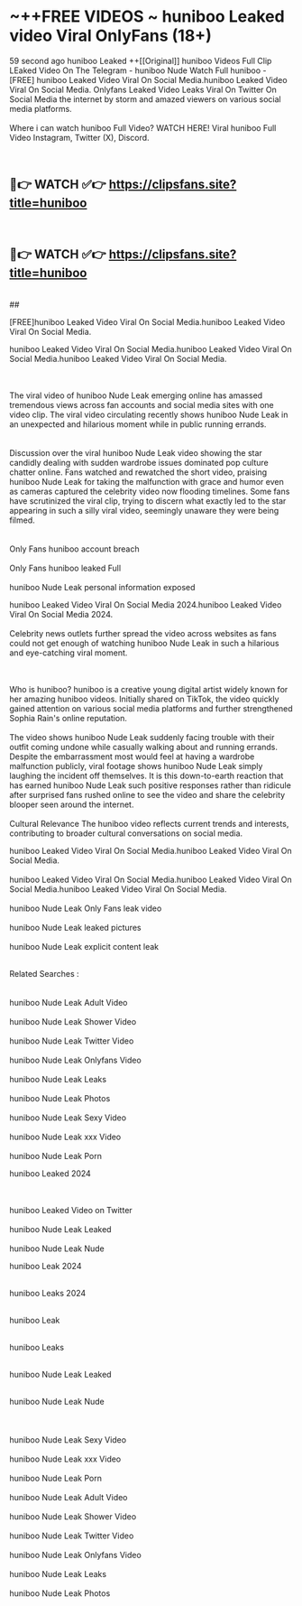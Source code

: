 # ~++FREE VIDEOS ~ huniboo Leaked video Viral OnlyFans (18+)<br>


59 second ago huniboo Leaked ++[[Original]] huniboo Videos Full Clip LEaked Video On The Telegram  - huniboo Nude  Watch Full huniboo - [FREE] huniboo Leaked Video Viral On Social Media.huniboo Leaked Video Viral On Social Media.   Onlyfans Leaked Video Leaks Viral On Twitter On Social Media the internet by storm and amazed viewers on various social media platforms. <br><br>
Where i can watch huniboo Full Video? WATCH HERE! Viral huniboo Full Video Instagram, Twitter (X), Discord. <br>


 <br>

##  🔴👉 WATCH ✅👉  <a href="https://clipsfans.site?title=huniboo&ref=git">https://clipsfans.site?title=huniboo</a> <br>
  <br>

##  🔴👉 WATCH ✅👉  <a href="https://clipsfans.site?title=huniboo&ref=git">https://clipsfans.site?title=huniboo</a> <br>
  <br>
  ##



[FREE]huniboo Leaked Video Viral On Social Media.huniboo Leaked Video Viral On Social Media. <br>

huniboo Leaked Video Viral On Social Media.huniboo Leaked Video Viral On Social Media.huniboo Leaked Video Viral On Social Media. <br>


  <br>

  <br>
The viral video of huniboo Nude Leak emerging online has amassed tremendous views across fan accounts and social media sites with one video clip. The viral video circulating recently shows huniboo Nude Leak in an unexpected and hilarious moment while in public running errands.<br>
<br>


<br>
Discussion over the viral huniboo Nude Leak video showing the star candidly dealing with sudden wardrobe issues dominated pop culture chatter online. Fans watched and rewatched the short video, praising huniboo Nude Leak for taking the malfunction with grace and humor even as cameras captured the celebrity video now flooding timelines. Some fans have scrutinized the viral clip, trying to discern what exactly led to the star appearing in such a silly viral video, seemingly unaware they were being filmed.<br>
<br>
<br> 
Only Fans huniboo account breach<br>
<br>
Only Fans huniboo leaked Full <br>
<br>
huniboo Nude Leak personal information exposed<br>

huniboo Leaked Video Viral On Social Media 2024.huniboo Leaked Video Viral On Social Media 2024. <br>
<br>
Celebrity news outlets further spread the video across websites as fans could not get enough of watching huniboo Nude Leak in such a hilarious and eye-catching viral moment.<br>
<br>

<br>
Who is huniboo? huniboo is a creative young digital artist widely known for her amazing huniboo videos. Initially shared on TikTok, the video quickly gained attention on various social media platforms and further strengthened Sophia Rain's online reputation.<br>
<br>
The video shows huniboo Nude Leak suddenly facing trouble with their outfit coming undone while casually walking about and running errands. Despite the embarrassment most would feel at having a wardrobe malfunction publicly, viral footage shows huniboo Nude Leak simply laughing the incident off themselves. It is this down-to-earth reaction that has earned huniboo Nude Leak such positive responses rather than ridicule after surprised fans rushed online to see the video and share the celebrity blooper seen around the internet.<br>
<br>
Cultural Relevance The huniboo video reflects current trends and interests, contributing to broader cultural conversations on social media.<br>

huniboo Leaked Video Viral On Social Media.huniboo Leaked Video Viral On Social Media.<br>
<br>
huniboo Leaked Video Viral On Social Media.huniboo Leaked Video Viral On Social Media.huniboo Leaked Video Viral On Social Media.<br>
<br>
huniboo Nude Leak Only Fans leak video<br>
<br>
huniboo Nude Leak leaked pictures<br>
<br>
huniboo Nude Leak explicit content leak<br>


<br>
Related Searches :<br>
<br>

<br>
huniboo Nude Leak Adult Video<br>
<br>
huniboo Nude Leak Shower Video<br>
<br>
huniboo Nude Leak Twitter Video<br>
<br>
huniboo Nude Leak Onlyfans Video<br>
<br>
huniboo Nude Leak Leaks<br>
<br>
huniboo Nude Leak Photos<br>

<br>
huniboo Nude Leak Sexy Video<br>
<br>
huniboo Nude Leak xxx Video<br>
<br>
huniboo Nude Leak Porn<br>

huniboo  Leaked 2024 <br> <br>
<br>

huniboo Leaked Video on Twitter <br>
<br>
huniboo Nude Leak Leaked<br>
<br>
huniboo Nude Leak Nude<br>


huniboo  Leak 2024 <br> <br>



huniboo  Leaks 2024 <br> <br>



 
huniboo  Leak<br> <br>



huniboo  Leaks<br> <br>


huniboo Nude Leak Leaked<br> <br>

huniboo Nude Leak Nude<br> <br>
<br> <br>
huniboo Nude Leak Sexy Video
<br> <br>
huniboo Nude Leak xxx Video
<br> <br>
huniboo Nude Leak Porn
<br> <br>
huniboo Nude Leak Adult Video
<br> <br>
huniboo Nude Leak Shower Video
<br> <br>
huniboo Nude Leak Twitter Video
<br> <br>
huniboo Nude Leak Onlyfans Video
<br> <br>
huniboo Nude Leak Leaks
<br> <br>
huniboo Nude Leak Photos






</p>




 



</p>










